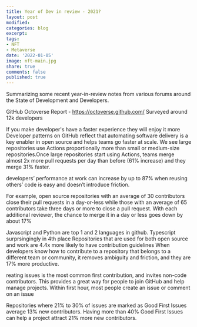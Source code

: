 ```yaml
---
title: Year of Dev in review - 2021?
layout: post
modified: 
categories: blog
excerpt: 
tags:
- NFT
- Metaverse
date: '2022-01-05'
image: nft-main.jpg
share: true
comments: false
published: true
---
```


Summarizing some recent year-in-review notes from various forums around the State of Development and Developers.

GitHub Octoverse Report - https://octoverse.github.com/
Surveyed around 12k developers


If you make developer's have a faster experience they will enjoy it more
Developer patterns on GitHub reflect that automating software delivery is a key enabler in open source and helps teams go faster at scale. We see large repositories use Actions proportionally more than small or medium-size repositories.Once large repositories start using Actions, teams merge almost 2x more pull requests per day than before (61% increase) and they merge 31% faster. 

developers’ performance at work can increase by up to 87% when reusing others’ code is easy and doesn’t introduce friction.

For example, open source repositories with an average of 30 contributors close their pull requests in a day-or-less while those with an average of 65 contributors take three days or more to close a pull request.
With each additional reviewer, the chance to merge it in a day or less goes down by about 17%

Javascript and Python are top 1 and 2 languages in github. Typescript surprsingingly in 4th place
Repositories that are used for both open source and work are 4.4x more likely to have contribution guidelines When developers know how to contribute to a repository that belongs to a different team or community, it removes ambiguity and friction, and they are 17% more productive.

reating issues is the most common first contribution, and invites non-code contributors. This provides a great way for people to join GitHub and help manage projects. Within first hour, most people create an issue or comment on an issue

Repositories where 21% to 30% of issues are marked as Good First Issues average 13% new contributors. Having more than 40% Good First Issues can help a project attract 21% more new contributors.